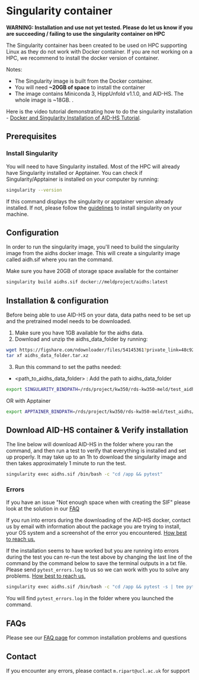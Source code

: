 # Singularity container

**WARNING: Installation and use not yet tested. Please do let us know if you are succeeding / failing to use the singularity container on HPC**

The Singularity container has been created to be used on HPC supporting Linux as they do not work with Docker container. If you are not working on a HPC, we recommend to install the docker version of container. 

Notes: 
- The Singularity image is built from the Docker container. 
- You will need **~20GB of space** to install the container
- The image contains Miniconda 3, HippUnfold v1.1.0, and AID-HS. The whole image is ~18GB. .  

Here is the video tutorial demonstrating how to do the singularity installation - [Docker and Singularity Installation of AID-HS Tutorial](https://www.youtube.com/watch?v=RRAET7r05ys&t=11s&ab_channel=MELDproject).

## Prerequisites

### Install Singularity
You will need to have Singularity installed. Most of the HPC will already have Singularity installed or Apptainer. You can check if Singularity/Apptainer is installed on your computer by running:
```bash
singularity --version
```
If this command displays the singularity or apptainer version already installed. If not, please follow the [guidelines](https://docs.sylabs.io/guides/3.0/user-guide/installation.html) to install singularity on your machine.

## Configuration
In order to run the singularity image, you'll need to build the singularity image from the aidhs docker image. This will create a singularity image called aidh.sif where you ran the command. 

Make sure you have 20GB of storage space available for the container

```bash
singularity build aidhs.sif docker://meldproject/aidhs:latest 
```

## Installation & configuration
Before being able to use AID-HS on your data, data paths need to be set up and the pretrained model needs to be downloaded.

1. Make sure you have 1GB available for the aidhs data.
2. Download and unzip the aidhs_data_folder by running: 
```bash
wget https://figshare.com/ndownloader/files/54145361?private_link=48c92b1b53f8f0c67dec --output-document aidhs_data_folder.tar.xz --user-agent="Mozilla/5.0"
tar xf aidhs_data_folder.tar.xz 
```
3. Run this command to set the paths needed:
-  <path_to_aidhs_data_folder> : Add the path to aidhs_data_folder
```bash
export SINGULARITY_BINDPATH=/rds/project/kw350/rds-kw350-meld/test_aidhs/aidhs_data_folder/:/data
```
OR with Apptainer
```bash
export APPTAINER_BINDPATH=/rds/project/kw350/rds-kw350-meld/test_aidhs/aidhs_data_folder/:/data 
```

## Download AID-HS container & Verify installation
The line below will download AID-HS in the folder where you ran the command, and then run a test to verify that everything is installed and set up properly. It may take up to an 1h to download the singularity image and then takes approximately 1 minute to run the test.

```bash
singularity exec aidhs.sif /bin/bash -c "cd /app && pytest" 
```

### Errors

If you have an issue "Not enough space when with creating the SIF" please look at the solution in our [FAQ](/docs/FAQ.md)

If you run into errors during the downloading of the AID-HS docker, contact us by email with information about the package you are trying to install, your OS system and a screenshot of the error you encountered. [How best to reach us.](#contact)

If the installation seems to have worked but you are running into errors during the test you can re-run the test above by changing the last line of the command by the command below to save the terminal outputs in a txt file. Please send `pytest_errors.log` to us so we can work with you to solve any problems. [How best to reach us.](#contact)

```bash
singularity exec aidhs.sif /bin/bash -c "cd /app && pytest -s | tee pytest_errors.log" 
```

You will find `pytest_errors.log` in the folder where you launched the command. 

## FAQs
Please see our [FAQ page](https://aid-hs.readthedocs.io/en/latest/FAQs.html) for common installation problems and questions

## Contact
If you encounter any errors, please contact `m.ripart@ucl.ac.uk` for support
